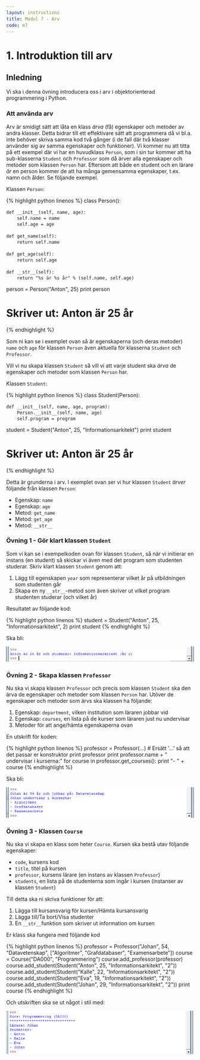 ```yaml
---
layout: instructions
title: Modul 7 - Arv
code: m7
---
```


# 1. Introduktion till arv

## Inledning

Vi ska i denna övning introducera oss  i arv i objektorienterad programmering i Python.

### Att använda arv

Arv är smidigt sätt att låta en klass *ärva* (få) egenskaper och metoder av andra klasser. Detta bidrar till ett effektivare sätt att programmera då vi bl.a. inte behöver skriva samma kod två gånger (i de fall där två klasser använder sig av samma egenskaper och funktioner). Vi kommer nu att titta på ett exempel där vi har en huvudklass `Person`, som i sin tur kommer att ha sub-klasserna `Student` och `Professor` som då ärver alla egenskaper och metoder som klassen `Person` har. Eftersom att både en student och en lärare *är* en person kommer de att ha många gemensamma egenskaper, t.ex. namn och ålder. Se följande exempel.

Klassen `Person`:

{% highlight python linenos %}
class Person():

    def __init__(self, name, age):
        self.name = name
        self.age = age

    def get_name(self):
        return self.name

    def get_age(self):
        return self.age

    def __str__(self):
        return "%s är %s år" % (self.name, self.age)

person = Person("Anton", 25)
print person
# Skriver ut: Anton är 25 år
{% endhighlight %}

Som ni kan se i exemplet ovan så är egenskaperna (och deras metoder) `name` och `age` för klassen `Person` även aktuella för klasserna `Student` och `Professor`.

Vill vi nu skapa klassen `Student` så vill vi att varje student ska *ärva* de egenskaper och metoder som klassen `Person` har.

Klassen `Student`:

{% highlight python linenos %}
class Student(Person):
    
    def __init__(self, name, age, program):
        Person.__init__(self, name, age)
        self.program = program

student = Student("Anton", 25, "Informationsarkitekt")
print student
# Skriver ut: Anton är 25 år
{% endhighlight %}

Detta är grunderna i arv. I exemplet ovan ser vi hur klassen `Student` *ärver* följande från klassen `Person`:

- Egenskap: `name`
- Egenskap: `age`
- Metod: `get_name`
- Metod: `get_age`
- Metod: `__str__`

### Övning 1 - Gör klart klassen `Student`

Som vi kan se i exempelkoden ovan för klassen `Student`, så när vi initierar en instans (en student) så skickar vi även med det program som studenten studerar. Skriv klart klassen `Student` genom att:

1. Lägg till egenskapen `year` som representerar vilket år på utbildningen som studenten går
2. Skapa en ny `__str__`-metod som även skriver ut vilket program studenten studerar (och vilket år)

Resultatet av följande kod: 

{% highlight python linenos %}
student = Student("Anton", 25, "Informationsarkitekt", 2)
print student
{% endhighlight %}

Ska bli:

![idle](images/idle.png)

### Övning 2 - Skapa klassen `Professor`

Nu ska vi skapa klassen `Professor` och precis som klassen `Student` ska den ärva de egenskaper och metoder som klassen `Person` har. Utöver de egenskaper och metoder som ärvs ska klassen ha följande:

1. Egenskap: `department`, vilken institution som läraren jobbar vid
2. Egenskap: `courses`, en lista på de kurser som läraren just nu undervisar
3. Metoder för att ange/hämta egenskaperna ovan

En utskrift för koden: 

{% highlight python linenos %}
professor = Professor(...) # Ersätt '...' så att det passar er konstruktor
print professor
print professor.name + " undervisar i kurserna:"
for course in professor.get_courses():
    print "- " + course
{% endhighlight %}

Ska bli:

![Idle](images/idle2.png)

### Övning 3 - Klassen `Course`

Nu ska vi skapa en klass som heter `Course`. Kursen ska bestå utav följande egenskaper:

- `code`, kursens kod
- `title`, titel på kursen
- `professor`, kursens lärare (en instans av klassen `Professor`)
- `students`, en lista på de studenterna som ingår i kursen (instanser av klassen `Student`)

Till detta ska ni skriva funktioner för att:

1. Lägga till kursansvarig för kursen/Hämta kursansvarig
2. Lägga till/Ta bort/Visa studenter
3. En `__str__`funktion som skriver ut information om kursen

Er klass ska fungera med följande kod

{% highlight python linenos %}
professor = Professor("Johan", 54, "Datavetenskap", ["Algoritmer", "Grafdatabaser", "Examensarbete"])
course = Course("DA000", "Programmering")
course.add_professor(professor)
course.add_student(Student("Anton", 25, "Informationsarkitekt", "2"))
course.add_student(Student("Kalle", 22, "Informationsarkitekt", "2"))
course.add_student(Student("Eva", 19, "Informationsarkitekt", "2"))
course.add_student(Student("Johan", 29, "Informationsarkitekt", "2"))
print course
{% endhighlight %}

Och utskriften ska se ut något i stil med:

![Idle](images/idle3.png)